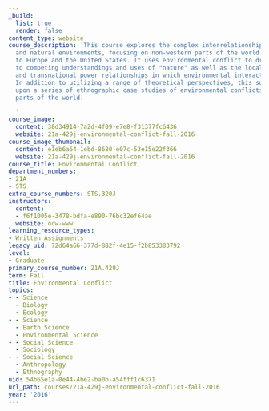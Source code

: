 ```yaml
---
_build:
  list: true
  render: false
content_type: website
course_description: 'This course explores the complex interrelationships among humans
  and natural environments, focusing on non-western parts of the world in addition
  to Europe and the United States. It uses environmental conflict to draw attention
  to competing understandings and uses of "nature" as well as the local, national
  and transnational power relationships in which environmental interactions are embedded.
  In addition to utilizing a range of theoretical perspectives, this subject draws
  upon a series of ethnographic case studies of environmental conflicts in various
  parts of the world.

  '
course_image:
  content: 38d34914-7a2d-4f09-e7e8-f31377fc6436
  website: 21a-429j-environmental-conflict-fall-2016
course_image_thumbnail:
  content: e1eb6a64-1ebd-8680-e07c-53e15e22f366
  website: 21a-429j-environmental-conflict-fall-2016
course_title: Environmental Conflict
department_numbers:
- 21A
- STS
extra_course_numbers: STS.320J
instructors:
  content:
  - f6f1005e-3478-bdfa-e890-76bc32ef64ae
  website: ocw-www
learning_resource_types:
- Written Assignments
legacy_uid: 72d64a66-377d-882f-4e15-f2b853383792
level:
- Graduate
primary_course_number: 21A.429J
term: Fall
title: Environmental Conflict
topics:
- - Science
  - Biology
  - Ecology
- - Science
  - Earth Science
  - Environmental Science
- - Social Science
  - Sociology
- - Social Science
  - Anthropology
  - Ethnography
uid: 54b65e1a-0e44-4be2-ba0b-a54fff1c6371
url_path: courses/21a-429j-environmental-conflict-fall-2016
year: '2016'
---
```

